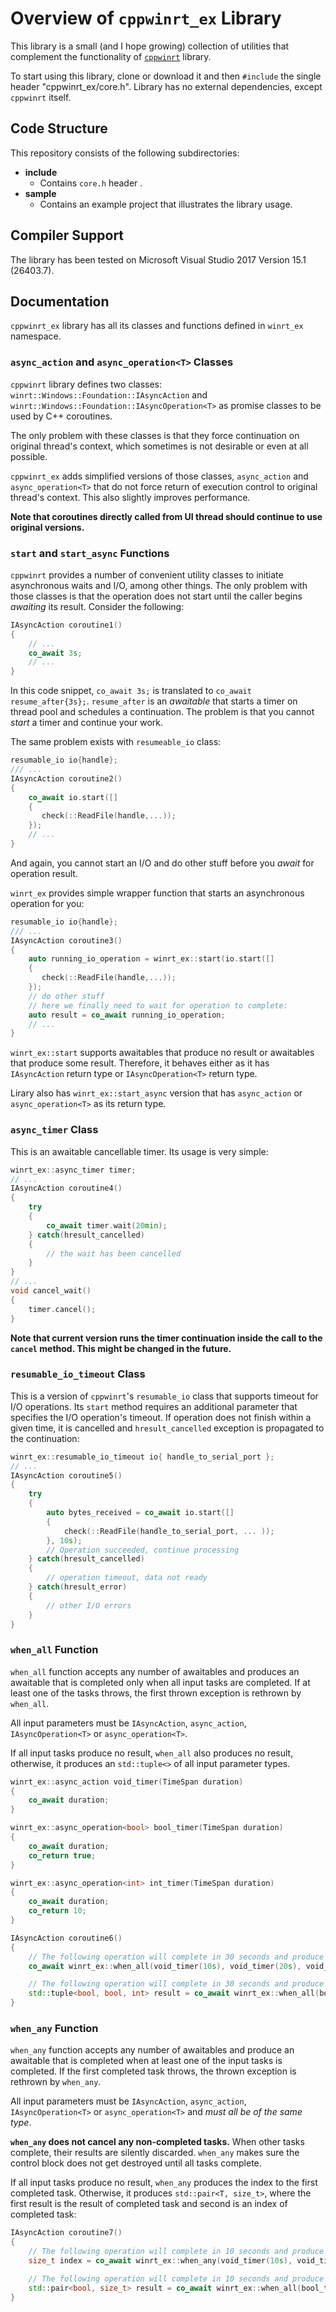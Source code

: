 # Overview of `cppwinrt_ex` Library

This library is a small (and I hope growing) collection of utilities that complement the functionality of [`cppwinrt`](https://github.com/Microsoft/cppwinrt) library.

To start using this library, clone or download it and then `#include` the single header "cppwinrt_ex/core.h". Library has no external dependencies, except `cppwinrt` itself.

## Code Structure

This repository consists of the following subdirectories:

* **include**
  * Contains `core.h` header .
* **sample**
  * Contains an example project that illustrates the library usage.

## Compiler Support

The library has been tested on Microsoft Visual Studio 2017 Version 15.1 (26403.7).

## Documentation

`cppwinrt_ex` library has all its classes and functions defined in `winrt_ex` namespace.

### `async_action` and `async_operation<T>` Classes

`cppwinrt` library defines two classes: `winrt::Windows::Foundation::IAsyncAction` and `winrt::Windows::Foundation::IAsyncOperation<T>` as promise classes to be used by C++ coroutines.

The only problem with these classes is that they force continuation on original thread's context, which sometimes is not desirable or even at all possible.

`cppwinrt_ex` adds simplified versions of those classes, `async_action` and `async_operation<T>` that do not force return of execution control to original thread's context. This also slightly improves performance.

**Note that coroutines directly called from UI thread should continue to use original versions.**

### `start` and `start_async` Functions

`cppwinrt` provides a number of convenient utility classes to initiate asynchronous waits and I/O, among other things. The only problem with those classes is that the operation does not start until the caller begins _awaiting_ its result. Consider the following:

```C++
IAsyncAction coroutine1()
{
    // ...
    co_await 3s;
    // ...
}
```

In this code snippet, `co_await 3s;` is translated to `co_await resume_after{3s};`. `resume_after` is an _awaitable_ that starts a timer on thread pool and schedules a continuation. The problem is that you cannot *start* a timer and continue your work.

The same problem exists with `resumeable_io` class:

```C++
resumable_io io{handle};
/// ...
IAsyncAction coroutine2()
{
    co_await io.start([]
    {
       check(::ReadFile(handle,...));
    });
    // ...
}
```

And again, you cannot start an I/O and do other stuff before you _await_ for operation result.

`winrt_ex` provides simple wrapper function that starts an asynchronous operation for you:

```C++
resumable_io io{handle};
/// ...
IAsyncAction coroutine3()
{
    auto running_io_operation = winrt_ex::start(io.start([]
    {
       check(::ReadFile(handle,...));
    });
    // do other stuff
    // here we finally need to wait for operation to complete:
    auto result = co_await running_io_operation;
    // ...
}
```

`winrt_ex::start` supports awaitables that produce no result or awaitables that produce some result. Therefore, it behaves either as it has `IAsyncAction` return type or `IAsyncOperation<T>` return type.

Lirary also has `winrt_ex::start_async` version that has `async_action` or `async_operation<T>` as its return type.

### `async_timer` Class

This is an awaitable cancellable timer. Its usage is very simple:

```C++
winrt_ex::async_timer timer;
// ...
IAsyncAction coroutine4()
{
    try
    {
        co_await timer.wait(20min);
    } catch(hresult_cancelled)
    {
        // the wait has been cancelled
    }
}
// ...
void cancel_wait()
{
    timer.cancel();
}
```

**Note that current version runs the timer continuation inside the call to the `cancel` method. This might be changed in the future.**

### `resumable_io_timeout` Class

This is a version of `cppwinrt`'s `resumable_io` class that supports timeout for I/O operations. Its `start` method requires an additional parameter that specifies the I/O operation's timeout. If operation does not finish within a given time, it is cancelled and `hresult_cancelled` exception is propagated to the continuation:

```C++
winrt_ex::resumable_io_timeout io{ handle_to_serial_port };
// ...
IAsyncAction coroutine5()
{
    try
    {
        auto bytes_received = co_await io.start([]
        {
            check(::ReadFile(handle_to_serial_port, ... ));
        }, 10s);
        // Operation succeeded, continue processing
    } catch(hresult_cancelled)
    {
        // operation timeout, data not ready
    } catch(hresult_error)
    {
        // other I/O errors
    }
}
```

### `when_all` Function

`when_all` function accepts any number of awaitables and produces an awaitable that is completed only when all input tasks are completed. If at least one of the tasks throws, the first thrown exception is rethrown by `when_all`.

All input parameters must be `IAsyncAction`, `async_action`, `IAsyncOperation<T>` or `async_operation<T>`.

If all input tasks produce no result, `when_all` also produces no result, otherwise, it produces an `std::tuple<>` of all input parameter types.

```C++
winrt_ex::async_action void_timer(TimeSpan duration)
{
	co_await duration;
}

winrt_ex::async_operation<bool> bool_timer(TimeSpan duration)
{
	co_await duration;
	co_return true;
}

winrt_ex::async_operation<int> int_timer(TimeSpan duration)
{
	co_await duration;
	co_return 10;
}

IAsyncAction coroutine6()
{
    // The following operation will complete in 30 seconds and produce void
    co_await winrt_ex::when_all(void_timer(10s), void_timer(20s), void_timer(30s));

    // The following operation will complete in 30 seconds and produce std::tuple<bool, bool, int>
    std::tuple<bool, bool, int> result = co_await winrt_ex::when_all(bool_timer(10s), bool_timer(20s), int_timer(30s));
}
```

### `when_any` Function

`when_any` function accepts any number of awaitables and produce an awaitable that is completed when at least one of the input tasks is completed. If the first completed task throws, the thrown exception is rethrown by `when_any`.

All input parameters must be `IAsyncAction`, `async_action`, `IAsyncOperation<T>` or `async_operation<T>` and *must all be of the same type*.

**`when_any` does not cancel any non-completed tasks.** When other tasks complete, their results are silently discarded. `when_any` makes sure the control block does not get destroyed until all tasks complete.

If all input tasks produce no result, `when_any` produces the index to the first completed task. Otherwise, it produces `std::pair<T, size_t>`, where the first result is the result of completed task and second is an index of completed task:

```C++
IAsyncAction coroutine7()
{
    // The following operation will complete in 10 seconds and produce 0
    size_t index = co_await winrt_ex::when_any(void_timer(10s), void_timer(20s), void_timer(30s));

    // The following operation will complete in 10 seconds and produce std::pair<bool, size_t> { true, 0 }
    std::pair<bool, size_t> result = co_await winrt_ex::when_all(bool_timer(10s), bool_timer(20s), bool_timer(30s));
}
```
